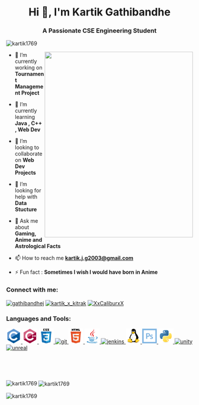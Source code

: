<h1 align="center">Hi 👋, I'm Kartik Gathibandhe</h1>
<h3 align="center">A Passionate CSE Engineering Student</h3>

<p align="left"> <img src="https://komarev.com/ghpvc/?username=kartik1769&label=Profile%20views&color=0e75b6&style=flat" alt="kartik1769" /> </p>
<img src = "https://images.wallpapersden.com/image/download/sekiro-shadows-die-twice-art_a21ra2eUmZqaraWkpJRnZWltrWdsaGc.jpg" align ="right" width = "400px" height="500px">

- 🔭 I’m currently working on **Tournament Management Project**

- 🌱 I’m currently learning **Java , C++ , Web Dev**

- 👯 I’m looking to collaborate on **Web Dev Projects**

- 🤝 I’m looking for help with **Data Stucture**

- 💬 Ask me about **Gaming, Anime and Astrological Facts**

- 📫 How to reach me **kartik.j.g2003@gmail.com**

- ⚡ Fun fact : **Sometimes I wish I would have born in Anime**

<h3 align="left">Connect with me:</h3>
<p align="left">
<a href="https://twitter.com/gathibandhej" target="blank"><img align="center" src="https://raw.githubusercontent.com/rahuldkjain/github-profile-readme-generator/master/src/images/icons/Social/twitter.svg" alt="gathibandhej" height="30" width="40" /></a>
<a href="https://instagram.com/kartik_x_kitrak" target="blank"><img align="center" src="https://raw.githubusercontent.com/rahuldkjain/github-profile-readme-generator/master/src/images/icons/Social/instagram.svg" alt="kartik_x_kitrak" height="30" width="40" /></a>
<a href="https://discord.gg/XxCaliburxX" target="blank"><img align="center" src="https://raw.githubusercontent.com/rahuldkjain/github-profile-readme-generator/master/src/images/icons/Social/discord.svg" alt="XxCaliburxX" height="30" width="40" /></a>
</p>

<h3 align="left">Languages and Tools:</h3>
<p align="left"> <a href="https://www.cprogramming.com/" target="_blank" rel="noreferrer"> <img src="https://raw.githubusercontent.com/devicons/devicon/master/icons/c/c-original.svg" alt="c" width="40" height="40"/> </a> <a href="https://www.w3schools.com/cpp/" target="_blank" rel="noreferrer"> <img src="https://raw.githubusercontent.com/devicons/devicon/master/icons/cplusplus/cplusplus-original.svg" alt="cplusplus" width="40" height="40"/> </a> <a href="https://www.w3schools.com/css/" target="_blank" rel="noreferrer"> <img src="https://raw.githubusercontent.com/devicons/devicon/master/icons/css3/css3-original-wordmark.svg" alt="css3" width="40" height="40"/> </a> <a href="https://git-scm.com/" target="_blank" rel="noreferrer"> <img src="https://www.vectorlogo.zone/logos/git-scm/git-scm-icon.svg" alt="git" width="40" height="40"/> </a> <a href="https://www.w3.org/html/" target="_blank" rel="noreferrer"> <img src="https://raw.githubusercontent.com/devicons/devicon/master/icons/html5/html5-original-wordmark.svg" alt="html5" width="40" height="40"/> </a> <a href="https://www.java.com" target="_blank" rel="noreferrer"> <img src="https://raw.githubusercontent.com/devicons/devicon/master/icons/java/java-original.svg" alt="java" width="40" height="40"/> </a> <a href="https://www.jenkins.io" target="_blank" rel="noreferrer"> <img src="https://www.vectorlogo.zone/logos/jenkins/jenkins-icon.svg" alt="jenkins" width="40" height="40"/> </a> <a href="https://www.linux.org/" target="_blank" rel="noreferrer"> <img src="https://raw.githubusercontent.com/devicons/devicon/master/icons/linux/linux-original.svg" alt="linux" width="40" height="40"/> </a> <a href="https://www.photoshop.com/en" target="_blank" rel="noreferrer"> <img src="https://raw.githubusercontent.com/devicons/devicon/master/icons/photoshop/photoshop-line.svg" alt="photoshop" width="40" height="40"/> </a> <a href="https://www.python.org" target="_blank" rel="noreferrer"> <img src="https://raw.githubusercontent.com/devicons/devicon/master/icons/python/python-original.svg" alt="python" width="40" height="40"/> </a> <a href="https://unity.com/" target="_blank" rel="noreferrer"> <img src="https://www.vectorlogo.zone/logos/unity3d/unity3d-icon.svg" alt="unity" width="40" height="40"/> </a> <a href="https://unrealengine.com/" target="_blank" rel="noreferrer"> <img src="https://raw.githubusercontent.com/kenangundogan/fontisto/036b7eca71aab1bef8e6a0518f7329f13ed62f6b/icons/svg/brand/unreal-engine.svg" alt="unreal" width="40" height="40"/> </a> </p>
<br>
<br>
<br>
<p><img align="left" src="https://github-readme-stats.vercel.app/api/top-langs?username=kartik1769&show_icons=true&locale=en&layout=compact" alt="kartik1769" /></p>

<p>&nbsp;<img align="center" src="https://github-readme-stats.vercel.app/api?username=kartik1769&show_icons=true&locale=en" alt="kartik1769" /></p>

<p><img align="center" src="https://github-readme-streak-stats.herokuapp.com/?user=kartik1769&" alt="kartik1769" /></p>
